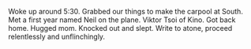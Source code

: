 Woke up around 5:30. Grabbed our things to make the carpool at South. Met a first year named Neil on the plane. Viktor Tsoi of Kino. Got back home. Hugged mom. Knocked out and slept. Write to atone, proceed relentlessly and unflinchingly.